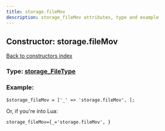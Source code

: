 ```yaml
---
title: storage.fileMov
description: storage_fileMov attributes, type and example
---
```

## Constructor: storage.fileMov  
[Back to constructors index](index.md)






### Type: [storage\_FileType](../types/storage_FileType.md)


### Example:

```
$storage_fileMov = ['_' => 'storage.fileMov', ];
```  

Or, if you're into Lua:  


```
storage_fileMov={_='storage.fileMov', }

```


